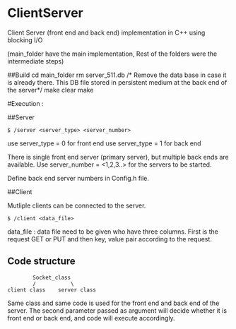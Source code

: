 # ClientServer
Client Server (front end and back end) implementation in C++ using blocking I/O

(main_folder have the main implementation, Rest of the folders were the intermediate steps)

##Build 
cd main_folder
rm server_511.db /* Remove the data base in case it is already there. This DB file stored in persistent medium at the back end of the server*/
make clear
make

#Execution :

##Server
```
$ /server <server_type> <server_number>
```
use server_type = 0 for front end
use server_type = 1 for back end

There is single front end server (primary server), but multiple back ends are available. Use server_number = <1,2,3..> for the servers to be started. 

Define back end server numbers in Config.h file.

##Client

Mutliple clients can be connected to the server. 
```
$ /client <data_file>
```
data_file : data file need to be given who have three columns. First is the request GET or PUT and then key, value pair according to the request. 


## Code structure 
```
		Socket_class
		/			\
client class	server class
```

Same class and same code is used for the front end and back end of the server. The second parameter passed as argument will decide whether it is front end or back end, and code will execute accordingly. 


